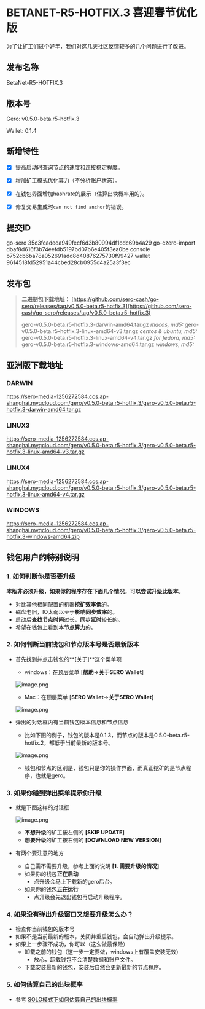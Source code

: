 # BETANET-R5-HOTFIX.3 喜迎春节优化版



为了让矿工们过个好年，我们对这几天社区反馈较多的几个问题进行了改进。



## 发布名称

BetaNet-R5-HOTFIX.3



## 版本号

Gero: v0.5.0-beta.r5-hotfix.3

Wallet: 0.1.4



## 新增特性

- [x] 提高启动时查询节点的速度和连接稳定程度。
- [x] 增加矿工模式优化算力（不分析账户状态）。
- [x] 在钱包界面增加hashrate的展示（估算出块概率用的）。
- [x] 修复交易生成时`can not find anchor`的错误。



## 提交ID

go-sero      35c3fcadeda949fecf6d3b80994df1cdc69b4a29
go-czero-import  dbaf8d616f3b74eefdb5197bd07b6e405f3ea0be
console  b752cb6ba78a052691add8d40876275730f99427
wallet  9614518fd52951a44cbed28cb0955d4a25a3f3ec



## 发布包

> **二进制包下载地址：**
> [https://github.com/sero-cash/go-sero/releases/tag/v0.5.0-beta.r5-hotfix.3](https://github.com/sero-cash/go-sero/releases/tag/v0.5.0-beta.r5-hotfix.3)
>
> gero-v0.5.0-beta.r5-hotfix.3-darwin-amd64.tar.gz  _macos,  md5:_
> gero-v0.5.0-beta.r5-hotfix.3-linux-amd64-v3.tar.gz  _centos & ubuntu, md5:_
> gero-v0.5.0-beta.r5-hotfix.3-linux-amd64-v4.tar.gz  _for fedora, md5:_
> gero-v0.5.0-beta.r5-hotfix.3-windows-amd64.tar.gz  _windows, md5:_



## 亚洲版下载地址

### DARWIN

https://sero-media-1256272584.cos.ap-shanghai.myqcloud.com/gero/v0.5.0-beta.r5-hotfix.3/gero-v0.5.0-beta.r5-hotfix.3-darwin-amd64.tar.gz

### LINUX3

https://sero-media-1256272584.cos.ap-shanghai.myqcloud.com/gero/v0.5.0-beta.r5-hotfix.3/gero-v0.5.0-beta.r5-hotfix.3-linux-amd64-v3.tar.gz



### LINUX4

https://sero-media-1256272584.cos.ap-shanghai.myqcloud.com/gero/v0.5.0-beta.r5-hotfix.3/gero-v0.5.0-beta.r5-hotfix.3-linux-amd64-v4.tar.gz

### WINDOWS

https://sero-media-1256272584.cos.ap-shanghai.myqcloud.com/gero/v0.5.0-beta.r5-hotfix.3/gero-v0.5.0-beta.r5-hotfix.3-windows-amd64.zip





## 钱包用户的特别说明

### 1. 如何判断你是否要升级

**本版非必须升级，如果你的程序存在下面几个情况，可以尝试升级此版本。**

* 对比其他相同配置的机器**挖矿效率低**的。
* 磁盘老旧，IO太弱以至于**影响同步效率**的。
* 启动后**查找节点时间**过长，**同步延时**较长的。
* 希望在钱包上看到**本节点算力**的。



### 2. 如何判断当前钱包和节点版本号是否最新版本

* 首先找到并点击钱包的**[关于]**这个菜单项

  * windows：在顶层菜单 [**帮助**->**关于SERO Wallet**]

  ![image.png](https://upload-images.jianshu.io/upload_images/277023-eb709ef0c8c47af1.png?imageMogr2/auto-orient/strip%7CimageView2/2/w/400)

  * Mac：在顶层菜单 [**SERO Wallet**->**关于SERO Wallet**]

  ![image.png](https://upload-images.jianshu.io/upload_images/277023-8188131215142e1b.png?imageMogr2/auto-orient/strip%7CimageView2/2/w/400)

* 弹出的对话框内有当前钱包版本信息和节点信息

  * 比如下图的例子，钱包的版本是0.1.3，而节点的版本是0.5.0-beta.r5-hotfix.2，都低于当前最新的版本号。

  ![image.png](https://upload-images.jianshu.io/upload_images/277023-469aa09e36dd723e.png?imageMogr2/auto-orient/strip%7CimageView2/2/w/400)

  * 钱包和节点的区别是，钱包只是你的操作界面，而真正挖矿的是节点程序，也就是gero。



### 3. 如果你碰到弹出菜单提示你升级

* 就是下图这样的对话框

  ![image.png](https://upload-images.jianshu.io/upload_images/277023-dff2c76a75d2f6e0.png?imageMogr2/auto-orient/strip%7CimageView2/2/w/600)

  * **不想升级**的矿工按左侧的 **[SKIP UPDATE]**
  * **想要升级**的矿工按右侧的 **[DOWNLOAD NEW VERSION]**

* 有两个要注意的地方
  * 自己需不需要升级，参考上面的说明 **[1. 需要升级的情况]**
  * 如果你的钱包**正在启动**
    * 点升级会马上下载新的gero后台。
  * 如果你的钱包**正在运行**
    * 点升级会先退出钱包再启动升级程序。



### 4. 如果没有弹出升级窗口又想要升级怎么办？

* 检查你当前钱包的版本号
* 如果不是当前最新的版本，关闭并重启钱包，会自动弹出升级提示。
* 如果上一步骤不成功，你可以（这么做最保险）
  * 卸载之前的钱包（这一步一定要做，windows上有覆盖安装无效）
    - 放心，卸载钱包不会清楚数据和账户文件。
  * 下载安装最新的钱包，安装后自然会更新最新的节点程序。



### 5. 如何估算自己的出块概率

* 参考 [SOLO模式下如何估算自己的出块概率](?file=Tutorial/how-to-evaluate-node-hashrate)

